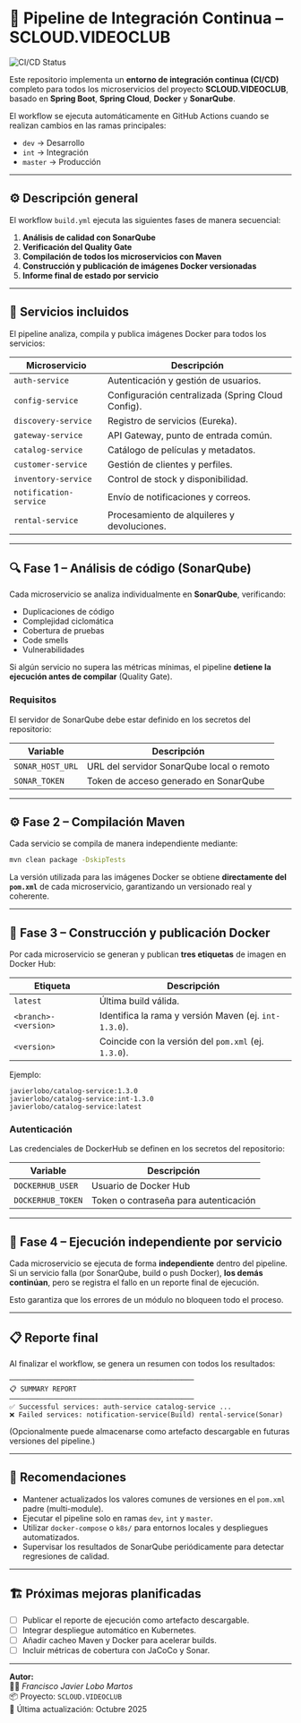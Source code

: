# 🧩 Pipeline de Integración Continua – SCLOUD.VIDEOCLUB

![CI/CD Status](https://github.com/JavierLobo/SCLOUD.VIDEOCLUB/actions/workflows/build.yml/badge.svg)

Este repositorio implementa un **entorno de integración continua (CI/CD)** completo para todos los microservicios del proyecto **SCLOUD.VIDEOCLUB**, basado en **Spring Boot**, **Spring Cloud**, **Docker** y **SonarQube**.

El workflow se ejecuta automáticamente en GitHub Actions cuando se realizan cambios en las ramas principales:
- `dev` → Desarrollo
- `int` → Integración
- `master` → Producción

---

## ⚙️ Descripción general

El workflow `build.yml` ejecuta las siguientes fases de manera secuencial:

1. **Análisis de calidad con SonarQube**
2. **Verificación del Quality Gate**
3. **Compilación de todos los microservicios con Maven**
4. **Construcción y publicación de imágenes Docker versionadas**
5. **Informe final de estado por servicio**

---

## 🧮 Servicios incluidos

El pipeline analiza, compila y publica imágenes Docker para todos los servicios:

| Microservicio | Descripción |
|----------------|-------------|
| `auth-service` | Autenticación y gestión de usuarios. |
| `config-service` | Configuración centralizada (Spring Cloud Config). |
| `discovery-service` | Registro de servicios (Eureka). |
| `gateway-service` | API Gateway, punto de entrada común. |
| `catalog-service` | Catálogo de películas y metadatos. |
| `customer-service` | Gestión de clientes y perfiles. |
| `inventory-service` | Control de stock y disponibilidad. |
| `notification-service` | Envío de notificaciones y correos. |
| `rental-service` | Procesamiento de alquileres y devoluciones. |

---

## 🔍 Fase 1 – Análisis de código (SonarQube)

Cada microservicio se analiza individualmente en **SonarQube**, verificando:

- Duplicaciones de código
- Complejidad ciclomática
- Cobertura de pruebas
- Code smells
- Vulnerabilidades

Si algún servicio no supera las métricas mínimas, el pipeline **detiene la ejecución antes de compilar** (Quality Gate).

### Requisitos
El servidor de SonarQube debe estar definido en los secretos del repositorio:

| Variable | Descripción |
|-----------|--------------|
| `SONAR_HOST_URL` | URL del servidor SonarQube local o remoto |
| `SONAR_TOKEN` | Token de acceso generado en SonarQube |

---

## ⚙️ Fase 2 – Compilación Maven

Cada servicio se compila de manera independiente mediante:

```bash
mvn clean package -DskipTests
```

La versión utilizada para las imágenes Docker se obtiene **directamente del `pom.xml`** de cada microservicio, garantizando un versionado real y coherente.

---

## 🐳 Fase 3 – Construcción y publicación Docker

Por cada microservicio se generan y publican **tres etiquetas** de imagen en Docker Hub:

| Etiqueta | Descripción |
|-----------|--------------|
| `latest` | Última build válida. |
| `<branch>-<version>` | Identifica la rama y versión Maven (ej. `int-1.3.0`). |
| `<version>` | Coincide con la versión del `pom.xml` (ej. `1.3.0`). |

Ejemplo:
```
javierlobo/catalog-service:1.3.0
javierlobo/catalog-service:int-1.3.0
javierlobo/catalog-service:latest
```

### Autenticación
Las credenciales de DockerHub se definen en los secretos del repositorio:

| Variable | Descripción |
|-----------|--------------|
| `DOCKERHUB_USER` | Usuario de Docker Hub |
| `DOCKERHUB_TOKEN` | Token o contraseña para autenticación |

---

## 🧩 Fase 4 – Ejecución independiente por servicio

Cada microservicio se ejecuta de forma **independiente** dentro del pipeline.  
Si un servicio falla (por SonarQube, build o push Docker), **los demás continúan**, pero se registra el fallo en un reporte final de ejecución.

Esto garantiza que los errores de un módulo no bloqueen todo el proceso.

---

## 📋 Reporte final

Al finalizar el workflow, se genera un resumen con todos los resultados:

```
──────────────────────────────────────────────
📋 SUMMARY REPORT
──────────────────────────────────────────────
✅ Successful services: auth-service catalog-service ...
❌ Failed services: notification-service(Build) rental-service(Sonar)
```

(Opcionalmente puede almacenarse como artefacto descargable en futuras versiones del pipeline.)

---

## 🧠 Recomendaciones

- Mantener actualizados los valores comunes de versiones en el `pom.xml` padre (multi-module).
- Ejecutar el pipeline solo en ramas `dev`, `int` y `master`.
- Utilizar `docker-compose` o `k8s/` para entornos locales y despliegues automatizados.
- Supervisar los resultados de SonarQube periódicamente para detectar regresiones de calidad.

---

## 🏗️ Próximas mejoras planificadas

- [ ] Publicar el reporte de ejecución como artefacto descargable.
- [ ] Integrar despliegue automático en Kubernetes.
- [ ] Añadir cacheo Maven y Docker para acelerar builds.
- [ ] Incluir métricas de cobertura con JaCoCo y Sonar.

---

**Autor:**  
🧑‍💻 *Francisco Javier Lobo Martos*  
📦 Proyecto: `SCLOUD.VIDEOCLUB`  
📅 Última actualización: Octubre 2025
